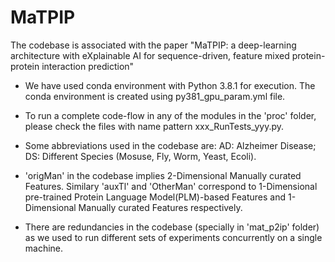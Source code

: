# MaTPIP
The codebase is associated with the paper "MaTPIP: a deep-learning architecture with eXplainable AI for sequence-driven, feature mixed protein-protein interaction prediction"

 * We have used conda environment with Python 3.8.1 for execution. The conda environment is created using py381_gpu_param.yml file.

 * To run a complete code-flow in any of the modules in the 'proc' folder, please check the files with name pattern  xxx_RunTests_yyy.py. 

 * Some abbreviations used in the codebase are:
AD: Alzheimer Disease; DS: Different Species (Mosuse, Fly, Worm, Yeast, Ecoli).

 * 'origMan' in the codebase implies 2-Dimensional Manually curated Features. Similary 'auxTl' and 'OtherMan' correspond to 1-Dimensional pre-trained Protein Language Model(PLM)-based Features and 1-Dimensional Manually curated Features respectively.

 * There are redundancies in the codebase (specially in 'mat_p2ip' folder) as we used to run different sets of experiments concurrently on a single machine.

